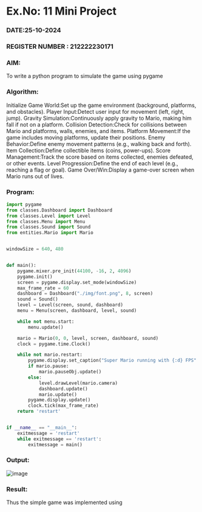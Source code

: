 # Ex.No: 11  Mini Project 
### DATE:25-10-2024                                                         
### REGISTER NUMBER : 212222230171
### AIM: 
To write a python program to simulate the game using pygame
### Algorithm:
Initialize Game World:Set up the game environment (background, platforms, and obstacles).
Player Input:Detect user input for movement (left, right, jump).
Gravity Simulation:Continuously apply gravity to Mario, making him fall if not on a platform.
Collision Detection:Check for collisions between Mario and platforms, walls, enemies, and items.
Platform Movement:If the game includes moving platforms, update their positions.
Enemy Behavior:Define enemy movement patterns (e.g., walking back and forth).
Item Collection:Define collectible items (coins, power-ups).
Score Management:Track the score based on items collected, enemies defeated, or other events.
Level Progression:Define the end of each level (e.g., reaching a flag or goal).
Game Over/Win:Display a game-over screen when Mario runs out of lives.

### Program:
``` python
import pygame
from classes.Dashboard import Dashboard
from classes.Level import Level
from classes.Menu import Menu
from classes.Sound import Sound
from entities.Mario import Mario


windowSize = 640, 480


def main():
    pygame.mixer.pre_init(44100, -16, 2, 4096)
    pygame.init()
    screen = pygame.display.set_mode(windowSize)
    max_frame_rate = 60
    dashboard = Dashboard("./img/font.png", 8, screen)
    sound = Sound()
    level = Level(screen, sound, dashboard)
    menu = Menu(screen, dashboard, level, sound)

    while not menu.start:
        menu.update()

    mario = Mario(0, 0, level, screen, dashboard, sound)
    clock = pygame.time.Clock()

    while not mario.restart:
        pygame.display.set_caption("Super Mario running with {:d} FPS".format(int(clock.get_fps())))
        if mario.pause:
            mario.pauseObj.update()
        else:
            level.drawLevel(mario.camera)
            dashboard.update()
            mario.update()
        pygame.display.update()
        clock.tick(max_frame_rate)
    return 'restart'


if __name__ == "__main__":
    exitmessage = 'restart'
    while exitmessage == 'restart':
        exitmessage = main()
```
### Output:
![image](https://github.com/user-attachments/assets/aa0338ea-8ea1-4970-b7ea-73ba945e3543)


### Result:
Thus the simple  game was implemented using 
